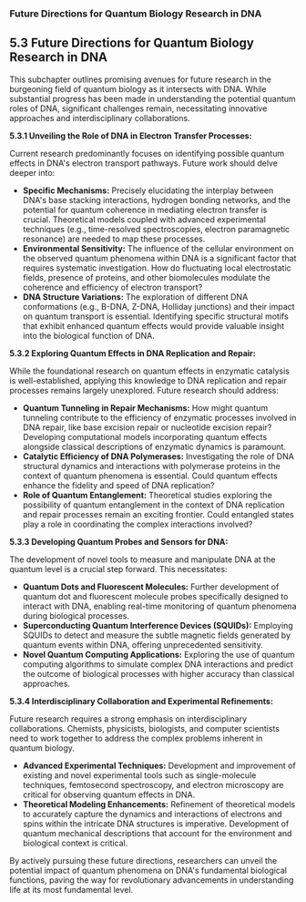### Future Directions for Quantum Biology Research in DNA

## 5.3 Future Directions for Quantum Biology Research in DNA

This subchapter outlines promising avenues for future research in the burgeoning field of quantum biology as it intersects with DNA.  While substantial progress has been made in understanding the potential quantum roles of DNA, significant challenges remain, necessitating innovative approaches and interdisciplinary collaborations.

**5.3.1  Unveiling the Role of DNA in Electron Transfer Processes:**

Current research predominantly focuses on identifying possible quantum effects in DNA's electron transport pathways.  Future work should delve deeper into:

* **Specific Mechanisms:**  Precisely elucidating the interplay between DNA's base stacking interactions, hydrogen bonding networks, and the potential for quantum coherence in mediating electron transfer is crucial.  Theoretical models coupled with advanced experimental techniques (e.g., time-resolved spectroscopies, electron paramagnetic resonance) are needed to map these processes.
* **Environmental Sensitivity:**  The influence of the cellular environment on the observed quantum phenomena within DNA is a significant factor that requires systematic investigation.  How do fluctuating local electrostatic fields, presence of proteins, and other biomolecules modulate the coherence and efficiency of electron transport?
* **DNA Structure Variations:**  The exploration of different DNA conformations (e.g., B-DNA, Z-DNA, Holliday junctions) and their impact on quantum transport is essential.  Identifying specific structural motifs that exhibit enhanced quantum effects would provide valuable insight into the biological function of DNA.

**5.3.2  Exploring Quantum Effects in DNA Replication and Repair:**

While the foundational research on quantum effects in enzymatic catalysis is well-established, applying this knowledge to DNA replication and repair processes remains largely unexplored.  Future research should address:

* **Quantum Tunneling in Repair Mechanisms:**  How might quantum tunneling contribute to the efficiency of enzymatic processes involved in DNA repair, like base excision repair or nucleotide excision repair?  Developing computational models incorporating quantum effects alongside classical descriptions of enzymatic dynamics is paramount.
* **Catalytic Efficiency of DNA Polymerases:**  Investigating the role of DNA structural dynamics and interactions with polymerase proteins in the context of quantum phenomena is essential.  Could quantum effects enhance the fidelity and speed of DNA replication?
* **Role of Quantum Entanglement:**  Theoretical studies exploring the possibility of quantum entanglement in the context of DNA replication and repair processes remain an exciting frontier.  Could entangled states play a role in coordinating the complex interactions involved?

**5.3.3  Developing Quantum Probes and Sensors for DNA:**

The development of novel tools to measure and manipulate DNA at the quantum level is a crucial step forward.  This necessitates:

* **Quantum Dots and Fluorescent Molecules:**  Further development of quantum dot and fluorescent molecule probes specifically designed to interact with DNA, enabling real-time monitoring of quantum phenomena during biological processes.
* **Superconducting Quantum Interference Devices (SQUIDs):**  Employing SQUIDs to detect and measure the subtle magnetic fields generated by quantum events within DNA, offering unprecedented sensitivity.
* **Novel Quantum Computing Applications:**  Exploring the use of quantum computing algorithms to simulate complex DNA interactions and predict the outcome of biological processes with higher accuracy than classical approaches.


**5.3.4  Interdisciplinary Collaboration and Experimental Refinements:**

Future research requires a strong emphasis on interdisciplinary collaborations.  Chemists, physicists, biologists, and computer scientists need to work together to address the complex problems inherent in quantum biology.

* **Advanced Experimental Techniques:**  Development and improvement of existing and novel experimental tools such as single-molecule techniques, femtosecond spectroscopy, and electron microscopy are critical for observing quantum effects in DNA.
* **Theoretical Modeling Enhancements:**  Refinement of theoretical models to accurately capture the dynamics and interactions of electrons and spins within the intricate DNA structures is imperative.  Development of quantum mechanical descriptions that account for the environment and biological context is critical.

By actively pursuing these future directions, researchers can unveil the potential impact of quantum phenomena on DNA's fundamental biological functions, paving the way for revolutionary advancements in understanding life at its most fundamental level.